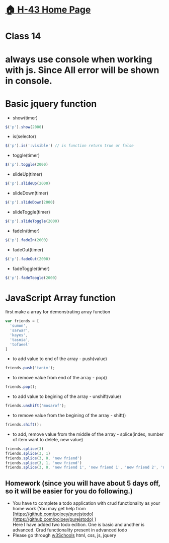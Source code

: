 # [:house: H-43 Home Page](https://poloey.gitlab.io/h43/)
# Class 14 
# always use console when working with js. Since All error will be shown in console.

# Basic jquery function 
* show(timer) 
~~~js
$('p').show(2000)
~~~
* is(selector)
~~~js
$('p').is(':visible') // is function return true or false
~~~
* toggle(timer)
~~~js
$('p').toggle(2000)
~~~
* slideUp(timer)
~~~js
$('p').slideUp(2000)
~~~
* slideDown(timer)
~~~js
$('p').slideDown(2000)
~~~
* slideToggle(timer)
~~~js
$('p').slideToggle(2000)
~~~
* fadeIn(timer)
~~~js
$('p').fadeIn(2000)
~~~
* fadeOut(timer)
~~~js
$('p').fadeOut(2000)
~~~
* fadeToggle(timer)
~~~js
$('p').fadeToogle(2000)
~~~

# JavaScript Array function 
first make a array for demonstrating array function 
~~~js
var friends = [
  'sumon',
  'sarwar',
  'kayes',
  'tasnia',
  'tofaeel'
]
~~~
* to add value to end of the array - push(value)
~~~js
friends.push('tanim');
~~~

* to remove value from end of the array - pop()
~~~js
friends.pop();
~~~

* to add value to begining of the array - unshift(value)
~~~js
friends.unshift('mosarof');
~~~

* to remove value from the begining of the array - shift()
~~~js
friends.shift();
~~~


* to add, remove value from the middle of the array - splice(index, number of item want to delete, new value)
~~~js
friends.splice(3)
friends.splice(3, 1)
friends.splice(3, 0, 'new friend')
friends.splice(3, 1, 'new friend')
friends.splice(3, 0, 'new friend 1', 'new friend 1', 'new friend 2', 'new friend 3')
~~~

## Homework (since you will have about 5 days off, so it will be easier for you do following.)
* You have to complete a todo application with crud functionality as your home work (You may get help from [https://github.com/poloey/purejstodo](https://github.com/poloey/purejstodo) )    
Here I have added two todo edition. One is basic and another is advanced. Crud functionality present in advanced todo
* Please go through [w3Schools](http://w3schools.com) html, css, js, jquery


